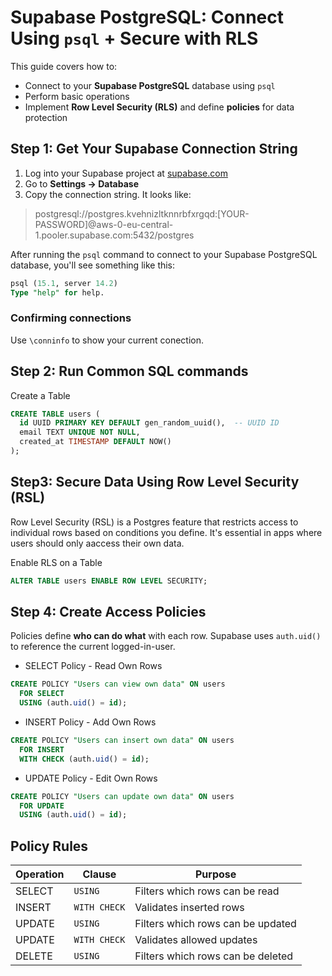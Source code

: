 # Supabase PostgreSQL: Connect Using `psql` + Secure with RLS

This guide covers how to:

- Connect to your **Supabase PostgreSQL** database using `psql`
- Perform basic operations
- Implement **Row Level Security (RLS)** and define **policies** for data protection

## Step 1: Get Your Supabase Connection String

1. Log into your Supabase project at [supabase.com](https://supabase.com)
2. Go to **Settings → Database**
3. Copy the connection string. It looks like:

> postgresql://postgres.kvehnizltknnrbfxrgqd:[YOUR-PASSWORD]@aws-0-eu-central-1.pooler.supabase.com:5432/postgres

After running the `psql` command to connect to your Supabase PostgreSQL database, you'll see something like this:

```sql
psql (15.1, server 14.2)
Type "help" for help.
```

### Confirming connections

Use `\conninfo` to show your current conection.

## Step 2: Run Common SQL commands

Create a Table

```sql
CREATE TABLE users (
  id UUID PRIMARY KEY DEFAULT gen_random_uuid(),  -- UUID ID
  email TEXT UNIQUE NOT NULL,
  created_at TIMESTAMP DEFAULT NOW()
);

```

## Step3: Secure Data Using Row Level Security (RSL)

Row Level Security (RSL) is a Postgres feature that restricts access to individual rows based on conditions you define. It's essential in apps where users should only aaccess their own data.

Enable RLS on a Table

```sql
ALTER TABLE users ENABLE ROW LEVEL SECURITY;
```

## Step 4: Create Access Policies

Policies define **who can do what** with each row. Supabase uses `auth.uid()` to reference the current logged-in-user.

- SELECT Policy - Read Own Rows

```sql
CREATE POLICY "Users can view own data" ON users
  FOR SELECT
  USING (auth.uid() = id);
```

- INSERT Policy - Add Own Rows

```sql
CREATE POLICY "Users can insert own data" ON users
  FOR INSERT
  WITH CHECK (auth.uid() = id);
```

- UPDATE Policy - Edit Own Rows

```sql
CREATE POLICY "Users can update own data" ON users
  FOR UPDATE
  USING (auth.uid() = id);
```

## Policy Rules

| Operation | Clause       | Purpose                           |
| --------- | ------------ | --------------------------------- |
| SELECT    | `USING`      | Filters which rows can be read    |
| INSERT    | `WITH CHECK` | Validates inserted rows           |
| UPDATE    | `USING`      | Filters which rows can be updated |
| UPDATE    | `WITH CHECK` | Validates allowed updates         |
| DELETE    | `USING`      | Filters which rows can be deleted |
